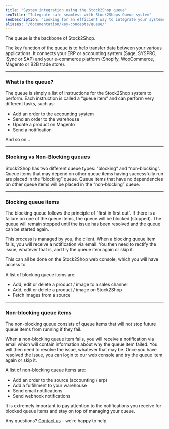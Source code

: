 ```yaml
---
title: "System integration using the Stock2Shop queue"
seoTitle: "Integrate safe seamless with Stock2Shops Queue system"
seoDescription: "Looking for an efficient way to integrate your systems? Stock2Shop has the answer. The Stock2Shop queue ensures product data from your ERP or accounting systems (Sage, SYSPRO, iSync or SAP) is connected to your e-commerce platform (Shopify, WooCommerce, Magento or B2B trade store)."
aliases: "/documentation/key-concepts/queue/"
---
```


The queue is the backbone of Stock2Shop.

The key function of the queue is to help transfer data between your various applications. It connects your ERP or accounting system (Sage, SYSPRO, iSync or SAP) and your e-commerce platform (Shopify, WooCommerce, Magento or B2B trade store).

* * *

### What is the queue?

The queue is simply a list of instructions for the Stock2Shop system to perform. Each instruction is called a “queue item” and can perform very different tasks, such as:

*   Add an order to the accounting system
*   Send an order to the warehouse
*   Update a product on Magento
*   Send a notification

And so on…

* * *

### Blocking vs Non-Blocking queues

Stock2Shop has two different queue types: “blocking” and “non-blocking”.  
Queue items that may depend on other queue items having successfully run are placed in the “blocking” queue. Queue items that have no dependencies on other queue items will be placed in the “non-blocking” queue.

* * *

### Blocking queue items

The blocking queue follows the principle of “first in first out”. If there is a failure on one of the queue items, the queue will be blocked (stopped). The queue will remain stopped until the issue has been resolved and the queue can be started again.  
  
This process is managed by you, the client. When a blocking queue item fails, you will receive a notification via email. You then need to rectify the issue, whatever that is, and try the queue item again or skip it.  
  
This can all be done on the Stock2Shop web console, which you will have access to.  
  
A list of blocking queue items are:

*   Add, edit or delete a product / image to a sales channel
*   Add, edit or delete a product / image on Stock2Shop
*   Fetch images from a source

* * *

### Non-blocking queue items

The non-blocking queue consists of queue items that will not stop future queue items from running if they fail.  
  
When a non-blocking queue item fails, you will receive a notification via email which will contain information about why the queue item failed. You will then need to resolve the issue, whatever that may be. Once you have resolved the issue, you can login to our web console and try the queue item again or skip it.  
  
A list of non-blocking queue items are:

*   Add an order to the source (accounting / erp)
*   Add a fulfillment to your warehouse
*   Send email notifications
*   Send webhook notifications

  
It is extremely important to pay attention to the notifications you receive for blocked queue items and stay on top of managing your queue.  
  
Any questions? [Contact us](https://www.stock2shop.com/contact-us/) – we’re happy to help.